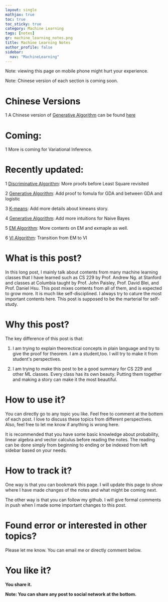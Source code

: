 ```yaml
---
layout: single
mathjax: true
toc: true
toc_sticky: true
category: Machine Learning
tags: [notes]
qr: machine_learning_notes.png
title: Machine Learning Notes
author_profile: false
sidebar:
  nav: "MachineLearning"
---
```


Note: viewing this page on mobile phone might hurt your experience.

Note: Chinese version of each section is coming soon. 

# Chinese Versions

1 A Chinese version of [Generative Algorithm](https://wei2624.github.io/MachineLearning/sv_generative_model/) can be found [here](https://air-yan.github.io/machine%20learning/Generative-Learning-Algorithm/)

# Coming:

1 More is coming for Variational Inference. 


# Recently updated:

1 [Discriminative Algorithm](https://wei2624.github.io/MachineLearning/sv_discriminative_model/): More proofs before Least Square revisited

2 [Generative Algorithm](https://wei2624.github.io/MachineLearning/sv_generative_model/): Add proof to fomula for GDA and between GDA and logistic

3 [K-means](https://wei2624.github.io/MachineLearning/usv_kmeans/): Add more details about kmeans story. 

4 [Generative Algorithm](https://wei2624.github.io/MachineLearning/sv_generative_model/): Add more intuitions for Naive Bayes

5 [EM Algorithm](https://wei2624.github.io/MachineLearning/usv_em/): More contents on EM and exmaple as well. 

6 [VI Algorithm](https://wei2624.github.io/MachineLearning/bayes_vi/): Transition from EM to VI



# What is this post?

In this long post, I mainly talk about contents from many machine learning classes that I have learned such as CS 229 by Prof. Andrew Ng. at Stanford and classes at Columbia taught by Prof. John Paisley, Prof. David Blei, and Prof. Daniel Hsu. This post mixes contents from all of them, and is expected to grow more. It is much like self-disciplined. I always try to cature the most important contents here. This post is supposed to be the marterial for self-study. 

# Why this post?

The key difference of this post is that:

1) I am trying to explain theorectical concepts in plain language and try to give the proof for theorem. I am a student,too. I will try to make it from student's perspectives. 

2) I am trying to make this post to be a good summary for CS 229 and other ML classes. Every class has its own beauty. Putting them together and making a story can make it the most beautiful. 

# How to use it?

You can directly go to any topic you like. Feel free to comment at the bottem of each post. I love to discuss these topics from different perspectives. Also, feel free to let me know if anything is wrong here. 

It is recommended that you have some basic knowledge about probability, linear algebra and vector calculus before reading the notes. The reading can be done simply from beginning to ending or be indexed from left sidebar based on your needs. 

# How to track it?

One way is that you can bookmark this page. I will update this page to show where I have made changes of the notes and what might be coming next. 

The other way is that you can follow my github. I will give formal comments in push when I made some important changes to this post. 

# Found error or interested in other topics?

Please let me know. You can email me or directly comment below. 

# You like it? 

**You share it.**

**Note: You can share any post to social network at the bottom.**



